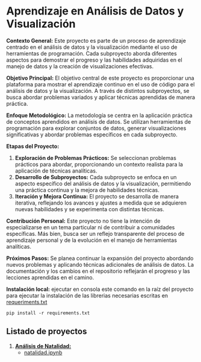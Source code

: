 # Aprendizaje en Análisis de Datos y Visualización

**Contexto General:**
Este proyecto es parte de un proceso de aprendizaje centrado en el análisis de datos y la visualización mediante el uso de herramientas de programación. Cada subproyecto aborda diferentes aspectos para demostrar el progreso y las habilidades adquiridas en el manejo de datos y la creación de visualizaciones efectivas.

**Objetivo Principal:**
El objetivo central de este proyecto es proporcionar una plataforma para mostrar el aprendizaje continuo en el uso de código para el análisis de datos y la visualización. A través de distintos subproyectos, se busca abordar problemas variados y aplicar técnicas aprendidas de manera práctica.

**Enfoque Metodológico:**
La metodología se centra en la aplicación práctica de conceptos aprendidos en análisis de datos. Se utilizan herramientas de programación para explorar conjuntos de datos, generar visualizaciones significativas y abordar problemas específicos en cada subproyecto.

**Etapas del Proyecto:**
1. **Exploración de Problemas Prácticos:** Se seleccionan problemas prácticos para abordar, proporcionando un contexto realista para la aplicación de técnicas analíticas.
2. **Desarrollo de Subproyectos:** Cada subproyecto se enfoca en un aspecto específico del análisis de datos y la visualización, permitiendo una práctica continua y la mejora de habilidades técnicas.
3. **Iteración y Mejora Continua:** El proyecto se desarrolla de manera iterativa, reflejando los avances y ajustes a medida que se adquieren nuevas habilidades y se experimenta con distintas técnicas.

**Contribución Personal:**
Este proyecto no tiene la intención de especializarse en un tema particular ni de contribuir a comunidades específicas. Más bien, busca ser un reflejo transparente del proceso de aprendizaje personal y de la evolución en el manejo de herramientas analíticas.

**Próximos Pasos:**
Se planea continuar la expansión del proyecto abordando nuevos problemas y aplicando técnicas adicionales de análisis de datos. La documentación y los cambios en el repositorio reflejarán el progreso y las lecciones aprendidas en el camino.

**Instalación local:**
ejecutar en consola este comando en la raíz del proyecto para ejecutar la instalación de las librerias
necesarias escritas en [requeriments.txt](https://github.com/eldhaim/Analisis_de_datos/blob/master/requeriments.txt)
```
pip install -r requirements.txt
```


## Listado de proyectos

1. **[Análisis de Natalidad: ](https://github.com/eldhaim/Analisis_de_datos/blob/master/Datos_a_obtener_por_estudio/natalidad.md)** 
   - [natalidad.ipynb](https://github.com/eldhaim/Analisis_de_datos/blob/master/natalidad.ipynb)



